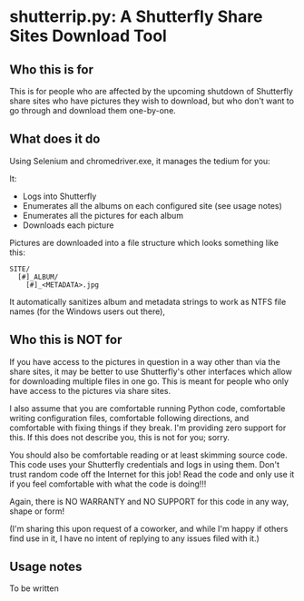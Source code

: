 # shutterrip.py: A Shutterfly Share Sites Download Tool

## Who this is for

This is for people who are affected by the upcoming shutdown of Shutterfly share sites
who have pictures they wish to download, but who don't want to go through and download
them one-by-one.

## What does it do

Using Selenium and chromedriver.exe, it manages the tedium for you:

It:
 * Logs into Shutterfly
 * Enumerates all the albums on each configured site (see usage notes)
 * Enumerates all the pictures for each album
 * Downloads each picture

Pictures are downloaded into a file structure which looks something like this:

```
SITE/
  [#]_ALBUM/
    [#]_<METADATA>.jpg
```

It automatically sanitizes album and metadata strings to work as NTFS file names
(for the Windows users out there), 

## Who this is NOT for

If you have access to the pictures in question in a way other than via the share sites,
it may be better to use  Shutterfly's other interfaces which allow for downloading multiple
files in one go.  This is meant for people who only have access to the pictures via share sites.

I also assume that you are comfortable running Python code, comfortable writing configuration
files, comfortable following directions, and comfortable with fixing things if they break.  I'm
providing zero support for this.  If this does not describe you, this is not for you; sorry.

You should also be comfortable reading or at least skimming source code.  This code uses your
Shutterfly credentials and logs in using them.  Don't trust random code off the Internet for
this job!  Read the code and only use it if you feel comfortable with what the code is doing!!!

Again, there is NO WARRANTY and NO SUPPORT for this code in any way, shape or form!

(I'm sharing this upon request of a coworker, and while I'm happy if others find use in it, I have
no intent of replying to any issues filed with it.)


## Usage notes



To be written